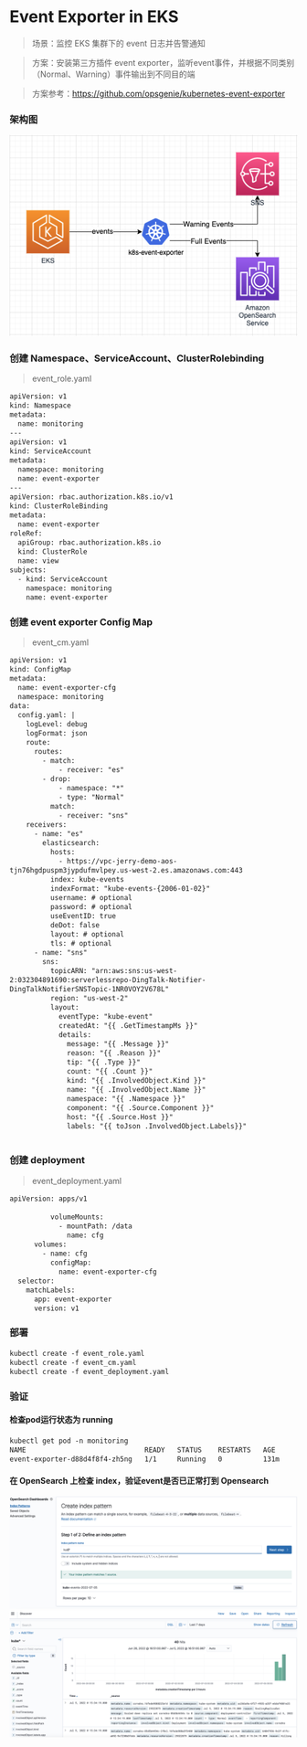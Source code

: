 # Event Exporter in EKS

>场景：监控 EKS 集群下的 event 日志并告警通知

>方案：安装第三方插件 event exporter，监听event事件，并根据不同类别（Normal、Warning）事件输出到不同目的端 

>方案参考：https://github.com/opsgenie/kubernetes-event-exporter

### 架构图

![arc](https://github.com/jerrywonggithub/events_exporter_eks/blob/main/capture/arc.png)

### 创建 Namespace、ServiceAccount、ClusterRolebinding

>event_role.yaml

```
apiVersion: v1
kind: Namespace
metadata:
  name: monitoring
---
apiVersion: v1
kind: ServiceAccount
metadata:
  namespace: monitoring
  name: event-exporter
---
apiVersion: rbac.authorization.k8s.io/v1
kind: ClusterRoleBinding
metadata:
  name: event-exporter
roleRef:
  apiGroup: rbac.authorization.k8s.io
  kind: ClusterRole
  name: view
subjects:
  - kind: ServiceAccount
    namespace: monitoring
    name: event-exporter
```

### 创建 event exporter Config Map

>event_cm.yaml

```
apiVersion: v1
kind: ConfigMap
metadata:
  name: event-exporter-cfg
  namespace: monitoring
data:
  config.yaml: |
    logLevel: debug
    logFormat: json
    route:      
      routes:
        - match:
            - receiver: "es"
        - drop:
            - namespace: "*"
            - type: "Normal"
          match:
            - receiver: "sns"
    receivers:
      - name: "es"
        elasticsearch:
          hosts:
            - https://vpc-jerry-demo-aos-tjn76hgdpuspm3jypdufmvlpey.us-west-2.es.amazonaws.com:443
          index: kube-events
          indexFormat: "kube-events-{2006-01-02}"
          username: # optional
          password: # optional
          useEventID: true
          deDot: false
          layout: # optional
          tls: # optional
      - name: "sns"
        sns:
          topicARN: "arn:aws:sns:us-west-2:032304891690:serverlessrepo-DingTalk-Notifier-DingTalkNotifierSNSTopic-1NR0VOY2V678L"
          region: "us-west-2"
          layout:
            eventType: "kube-event"
            createdAt: "{{ .GetTimestampMs }}"
            details:
              message: "{{ .Message }}"
              reason: "{{ .Reason }}"
              tip: "{{ .Type }}"
              count: "{{ .Count }}"
              kind: "{{ .InvolvedObject.Kind }}"
              name: "{{ .InvolvedObject.Name }}"
              namespace: "{{ .Namespace }}"
              component: "{{ .Source.Component }}"
              host: "{{ .Source.Host }}"
              labels: "{{ toJson .InvolvedObject.Labels}}"
  
```

### 创建 deployment

>event_deployment.yaml

```
apiVersion: apps/v1

          volumeMounts:
            - mountPath: /data
              name: cfg
      volumes:
        - name: cfg
          configMap:
            name: event-exporter-cfg
  selector:
    matchLabels:
      app: event-exporter
      version: v1
```

### 部署

```
kubectl create -f event_role.yaml
kubectl create -f event_cm.yaml
kubectl create -f event_deployment.yaml
```

### 验证

#### 检查pod运行状态为 running

```
kubectl get pod -n monitoring
NAME                             READY   STATUS    RESTARTS   AGE
event-exporter-d88d4f8f4-zh5ng   1/1     Running   0          131m
```

#### 在 OpenSearch 上检查 index，验证event是否已正常打到 Opensearch

![index](https://github.com/jerrywonggithub/events_exporter_eks/blob/main/capture/index.png)
![discover](https://github.com/jerrywonggithub/events_exporter_eks/blob/main/capture/opensearch.png)
